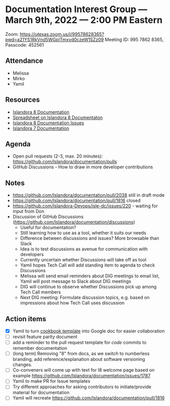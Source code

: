 # Documentation Interest Group — March 9th, 2022 — 2:00 PM Eastern

Zoom: https://utexas.zoom.us/j/99578628365?pwd=a21YS1RkVnd5WGpITmxvd0czeW1SZz09
Meeting ID: 995 7862 8365, Passcode: 452561

## Attendance

* Melissa
* Mirko
* Yamil

  
## Resources
* [Islandora 8 Documentation](https://islandora.github.io/documentation/)
* [Spreadsheet on Islandora 8 Documentaton](https://docs.google.com/spreadsheets/d/1E-kRw9xE60CKK0qL1-phzeVKjEZu3qBKZ9d3LH1hDEE/edit?usp=sharing)
* [Islandora 8 Documentation Issues](https://github.com/Islandora/documentation/issues?q=is%3Aopen+is%3Aissue+label%3A%22Type%3A+documentation%22)
* [Islandora 7 Documentation](https://wiki.lyrasis.org/display/ISLANDORA/Start)

## Agenda
- Open pull requests (2-3, max. 20 minutes): https://github.com/Islandora/documentation/pulls
- GitHub Discussions - How to draw in more developer contributions

## Notes
* https://github.com/Islandora/documentation/pull/2038 still in draft mode
* https://github.com/Islandora/documentation/pull/1816 closed
* https://github.com/Islandora-Devops/isle-dc/issues/220 - waiting for input from Don
* Discussion of GitHub Discussions (https://github.com/Islandora/documentation/discussions)
  * Useful for documentation?
  * Still learning how to use as a tool, whether it suits our needs
  * Difference between discussions and issues? More browsable than Slack
  * Idea is to test discussions as avenue for communication with developers
  * Currently uncertain whether Discussions will take off as tool
  * Yamil hopes Tech Call will add standing item to agenda to check Discussions
  * Melissa will send email reminders about DIG meetings to email list, Yamil will post message to Slack about DIG meetings
  * DIG will continue to observe whether Discussions pick up among Tech Call members
  * Next DIG meeting: Formulate discussion topics, e.g. based on impressions about how Tech Call uses discussion

## Action items
* [x] Yamil to turn [cookbook template](https://github.com/Islandora-Labs/Islandora-Cookbook/blob/main/recipes/recipe_template.md) into Google doc for easier collaboration
* [ ] revisit feature parity document
* [ ] add a reminder to the pull request template for _code_ commits to remember documentation
* [ ] (long term) Removing "8" from docs, as we switch to numberless branding, add reference/explanation about software versioning changes.
* [ ] Co-conveners will come up with text for I8 welcome page based on example https://github.com/Islandora/documentation/issues/1787
* [ ] Yamil to make PR for Issue templates
* [ ] Try different approaches for asking contributors to initiate/provide material for documentation
* [ ] Yamil will recreate https://github.com/Islandora/documentation/pull/1816
